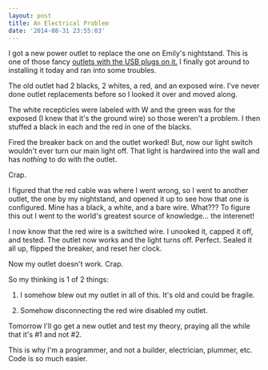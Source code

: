 ```yaml
---
layout: post
title: An Electrical Problem
date: '2014-08-31 23:55:03'
---
```


I got a new power outlet to replace the one on Emily's nightstand. This is one of those fancy [outlets with the USB plugs on it.](http://eshop.macsales.com/shop/accessories/power_adapters/USB/in_wall_outlets) I finally got around to installing it today and ran into some troubles.

The old outlet had 2 blacks, 2 whites, a red, and an exposed wire. I've never done outlet replacements before so I looked it over and moved along.

The white recepticles were labeled with W and the green was for the exposed (I knew that it's the ground wire) so those weren't a problem. I then stuffed a black in each and the red in one of the blacks. 

Fired the breaker back on and the outlet worked! But, now our light switch wouldn't ever turn our main light off. That light is hardwired into the wall and has *nothing* to do with the outlet.

Crap.

I figured that the red cable was where I went wrong, so I went to another outlet, the one by my nightstand, and opened it up to see how that one is configured. Mine has a black, a white, and a bare wire. What??? To figure this out I went to the world's greatest source of knowledge... the interenet!

I now know that the red wire is a switched wire. I unooked it, capped it off, and tested. The outlet now works and the light turns off. Perfect. Sealed it all up, flipped the breaker, and reset her clock.

Now my outlet doesn't work. Crap.

So my thinking is 1 of 2 things:

1. I somehow blew out my outlet in all of this. It's old and could be fragile.

2. Somehow disconnecting the red wire disabled my outlet.

Tomorrow I'll go get a new outlet and test my theory, praying all the while that it's #1 and not #2.

This is why I'm a programmer, and not a builder, electrician, plummer, etc. Code is so much easier.